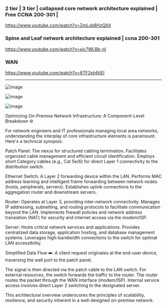 



### 2 tier | 3 tier | collapsed core network architecture explained | Free CCNA 200-301 |

https://www.youtube.com/watch?v=ZmLxb8HzQX4

### Spine and Leaf network architecture explained | ccna 200-301

https://www.youtube.com/watch?v=xjc7WLBb-nI

### WAN 

https://www.youtube.com/watch?v=6TF2ph6jiEI

---

![image](https://github.com/user-attachments/assets/20f93bb7-35c2-4cb5-9ceb-79b2517570d1)

![image](https://github.com/user-attachments/assets/d69465e5-e939-4cb4-8c63-6707a6154442)

![image](https://github.com/user-attachments/assets/48d7813e-4f51-4329-b813-1e55c70e1ded)


Optimizing On-Premise Network Infrastructure: A Component-Level Breakdown ⚙️

For network engineers and IT professionals managing local area networks, understanding the interplay of core infrastructure elements is paramount. Here's a technical synopsis:

Patch Panel: The nexus for structured cabling termination.
Facilitates organized cable management and efficient circuit identification.
Employs short Category cables (e.g., Cat 5e/6) for direct Layer 1 connectivity to the distribution switch.

Ethernet Switch: A Layer 2 forwarding device within the LAN.
Performs MAC address learning and intelligent frame forwarding between network nodes (hosts, peripherals, servers).
Establishes uplink connections to the aggregation router and downstream servers.

Router: Operates at Layer 3, providing inter-network connectivity.
Manages IP addressing, subnetting, and routing protocols to facilitate communication beyond the LAN.
Implements firewall policies and network address translation (NAT) for security and internet access via the modem/ISP.

Server: Hosts critical network services and applications.
Provides centralized data storage, application hosting, and database management systems.
Leverages high-bandwidth connections to the switch for optimal LAN accessibility.

Simplified Data Flow ➡️:
A client request originates at the end-user device, traversing the wall port to the patch panel.

The signal is then directed via the patch cable to the LAN switch.
For external resources, the switch forwards the traffic to the router.
The router routes the packet through the WAN interface (modem/ISP).
Internal service access involves direct Layer 2 switching to the designated server.

This architectural overview underscores the principles of scalability, resilience, and security inherent in a well-designed on-premise network. 
